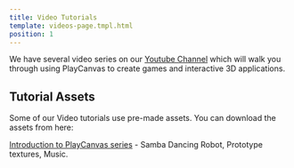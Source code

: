 ```yaml
---
title: Video Tutorials
template: videos-page.tmpl.html
position: 1
---
```


We have several video series on our [Youtube Channel][1] which will walk you through using PlayCanvas to create games and interactive 3D applications.

## Tutorial Assets

Some of our Video tutorials use pre-made assets. You can download the assets from here:

[Introduction to PlayCanvas series][2] - Samba Dancing Robot, Prototype textures, Music.

[1]: https://www.youtube.com/user/playcanvas
[2]: /downloads/tutorials/intro.zip
